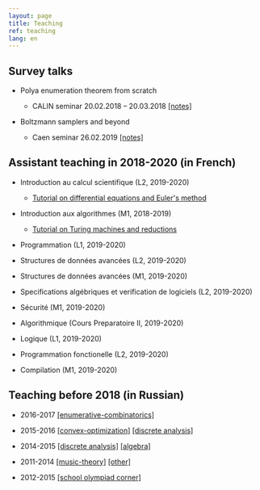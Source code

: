 ```yaml
---
layout: page
title: Teaching
ref: teaching
lang: en
---
```


## Survey talks

* Polya enumeration theorem from scratch
    * CALIN seminar 20.02.2018 – 20.03.2018
    [[notes]](files/teach/polya.pdf)

* Boltzmann samplers and beyond
    * Caen seminar 26.02.2019
    [[notes]](files/teach/boltzmann.pdf)

## Assistant teaching in 2018-2020 (in French)

* Introduction au calcul scientifique (L2, 2019-2020)
    * [Tutorial on differential equations
and Euler's method](files/teach/l2-spi-td5.pdf)

* Introduction aux algorithmes (M1, 2018-2019)
    * [Tutorial on Turing machines and
      reductions](files/teach/m1-tm-preexam.pdf)

* Programmation (L1, 2019-2020)
* Structures de données avancées (L2, 2019-2020)
* Structures de données avancées (M1, 2019-2020)
* Specifications algébriques et verification de logiciels (L2, 2019-2020)
* Sécurité (M1, 2019-2020)
* Algorithmique (Cours Preparatoire II, 2019-2020)
* Logique (L1, 2019-2020)
* Programmation fonctionelle (L2, 2019-2020)
* Compilation (M1, 2019-2020)

## Teaching before 2018 (in Russian)

* 2016-2017 
[[enumerative-combinatorics]](http://github.com/electric-tric/mipt-teach-enum-comb)

* 2015-2016
[[convex-optimization]](https://drive.google.com/drive/folders/0B733JIZxEnkNWVVDVjdYVk1tclE?usp=sharing)
[[discrete analysis]](https://drive.google.com/drive/folders/0B733JIZxEnkNRFhQdW5Nak5FRUU?usp=sharing)

* 2014-2015
[[discrete analysis]](https://drive.google.com/drive/folders/0B733JIZxEnkNVFJ1azljVmtpTDA?usp=sharing)
[[algebra]](https://drive.google.com/drive/folders/0B733JIZxEnkNM1NLVE96dXJGT1k?usp=sharing)

* 2011-2014
[[music-theory]](https://www.youtube.com/channel/UCD4gnkkUbiDyynaYqR_cK3w)
[[other]](https://drive.google.com/drive/folders/0B733JIZxEnkNU1p2SU1ZUVh4NGM?usp=sharing)

* 2012-2015 [[school olympiad
  corner]](https://drive.google.com/folderview?id=0B733JIZxEnkNNXFZcEp5QWlTY0k&usp=sharing)
